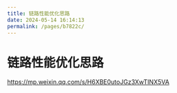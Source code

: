 ```yaml
---
title: 链路性能优化思路
date: 2024-05-14 16:14:13
permalink: /pages/b7822c/
---
```

# 链路性能优化思路

https://mp.weixin.qq.com/s/H6XBE0utoJGz3XwTINX5VA
